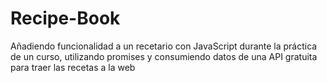 # Recipe-Book
Añadiendo funcionalidad a un recetario con JavaScript durante la práctica de un curso, utilizando promises y consumiendo datos de una API gratuita para traer las recetas a la web

